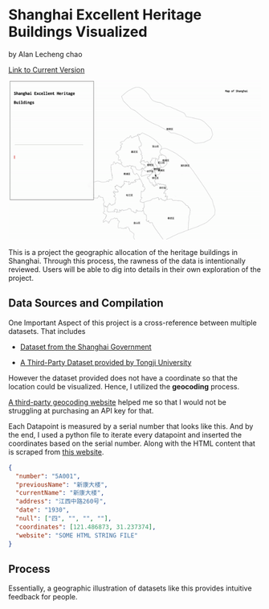 Shanghai Excellent Heritage Buildings Visualized
====
by Alan Lecheng chao

[Link to Current Version](https://alanlechengchao.github.io/cdv-student/projects/data-story/)

![gif](viz.gif)

This is a project the geographic allocation of the heritage buildings in Shanghai. Through this process, the rawness of the data is intentionally reviewed. Users will be able to dig into details in their own exploration of the project.

## Data Sources and Compilation

One Important Aspect of this project is a cross-reference between multiple datasets. That includes
- [Dataset from the Shanghai Government](http://fgj.sh.gov.cn/yxlsjzcs/20200414/b9946bf8508e4b9689671fcd4146bb86.html)

- [A Third-Party Dataset provided by Tongji University](http://www.heritage-architectures.com/)

However the dataset provided does not have a coordinate so that the location could be visualized. Hence, I utilized the **geocoding** process.

[A third-party geocoding website](http://www.giscalculator.com/coordtransform/) helped me so that I would not be struggling at purchasing an API key for that.

Each Datapoint is measured by a serial number that looks like this. And by the end, I used a python file to iterate every datapoint and inserted the coordinates based on the serial number. Along with the HTML content that is scraped from [this website](http://www.heritage-architectures.com/).

```json
{
  "number": "5A001",
  "previousName": "新康大楼",
  "currentName": "新康大楼",
  "address": "江西中路260号",
  "date": "1930",
  "null": ["四", "", "", ""],
  "coordinates": [121.486873, 31.237374],
  "website": "SOME HTML STRING FILE"
}
```

## Process
Essentially, a geographic illustration of datasets like this provides intuitive feedback for people. 
